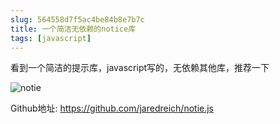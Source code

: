 ```yaml
---
slug: 564558d7f5ac4be84b8e7b7c
title: 一个简洁无依赖的notice库
tags: [javascript]
---
```


看到一个简洁的提示库，javascript写的，无依赖其他库，推荐一下

![notie](https://github.com/jaredreich/notie.js/blob/master/demo.gif?raw=true)

Github地址: https://github.com/jaredreich/notie.js
